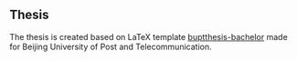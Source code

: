 Thesis
------

The thesis is created based on LaTeX template [buptthesis-bachelor][1]
made for Beijing University of Post and Telecommunication.

  [1]: https://code.google.com/p/buptthesis-bachelor/

